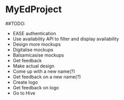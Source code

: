 # MyEdProject

##TODO:

- EASE authentication
- Use availability API to filter and display availability
- Design more mockups
- Digitalise mockups
- Balsamicasise mockups
- Get feedback
- Make actual design
- Come up with a new name(?)
- Get feedback on a new name(?)
- Create logo
- Get feedback on logo
- Go to Hive
